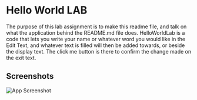 
# Hello World LAB

The purpose of this lab assignment is to make this readme file, and talk on what the application behind the README.md file does. HelloWorldLab is a code that lets you write your name or whatever word you would like in the Edit Text, and whatever text is filled will then be added towards, or beside the display text. The click me button is there to confirm the change made on the exit text.


## Screenshots

![App Screenshot](https://snipboard.io/zv7QKM.jpg)

